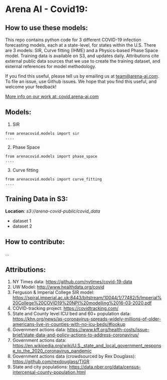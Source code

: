 # Arena AI - Covid19:
 
 ## How to use these models:
 This repo contains python code for 3 different COVID-19 infection forecasting models, each at a state-level, for states within the U.S. There are 3 models: SIR, Curve fitting (IHME) and a Physics-based Phase Space model. Training data is available on S3, and updates daily. Attributions cite external public data sources that we use to create the training dataset, and external references for model methodology. 

 If you find this useful, please tell us by emailing us at team@arena-ai.com. To file an issue, use Github issues. We hope that you find this useful, and welcome your feedback!

[More info on our work at: covid.arena-ai.com](https://covid.arena-ai.com) 
 ## Models:
 1. SIR
```
from arenacovid.models import sir
....
```
 2. Phase Space
```
from arenacovid.models import phase_space
....
```
 3. Curve fitting
```
from arenacovid.models import curve_fitting
....
```
 ## Training Data in S3:
 **Location**: _s3://arena-covid-public/covid_data_
- dataset 1
- dataset 2

## How to contribute:
...

## Attributions:

1. NY Times data: https://github.com/nytimes/covid-19-data
2. UW Model: http://www.healthdata.org/covid
3. Ferguson & Imperial College SIR model: https://spiral.imperial.ac.uk:8443/bitstream/10044/1/77482/5/Imperial%20College%20COVID19%20NPI%20modelling%2016-03-2020.pdf
4. COVID-tracking project: https://covidtracking.com/
5. State and County level ICU bed and 60+ population data: https://khn.org/news/as-coronavirus-spreads-widely-millions-of-older-americans-live-in-counties-with-no-icu-beds/#lookup
6. Government actions data: https://www.kff.org/health-costs/issue-brief/state-data-and-policy-actions-to-address-coronavirus/
7. Government actions data: https://en.wikipedia.org/wiki/U.S._state_and_local_government_response_to_the_2020_coronavirus_pandemic
8. Government actions data (crowdsourced by Rex Douglass): https://github.com/rexdouglass/TIGR 
9. State and city populations: https://data.nber.org/data/census-intercensal-county-population.html



